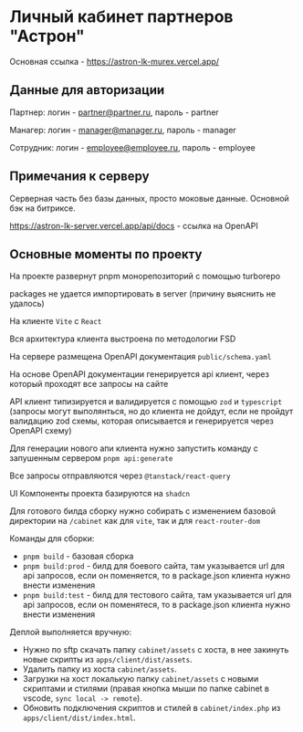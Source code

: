 # Личный кабинет партнеров "Астрон"

Основная ссылка - https://astron-lk-murex.vercel.app/

## Данные для авторизации

Партнер:
логин - partner@partner.ru, пароль - partner

Манагер:
логин - manager@manager.ru, пароль - manager

Сотрудник:
логин - employee@employee.ru, пароль - employee

## Примечания к серверу

Серверная часть без базы данных, просто моковые данные. Основной бэк на битриксе.

https://astron-lk-server.vercel.app/api/docs - ссылка на OpenAPI

## Основные моменты по проекту

На проекте развернут pnpm монорепозиторий с помощью turborepo

packages не удается импортировать в server (причину выяснить не удалось)

На клиенте `Vite` с `React`

Вся архитектура клиента выстроена по методологии FSD

На сервере размещена OpenAPI документация `public/schema.yaml`

На основе OpenAPI документации генерируется api клиент, через который проходят все запросы на сайте

API клиент типизируется и валидируется с помощью `zod` и `typescript` (запросы могут выполянться, но до клиента не дойдут, если не пройдут валидацию zod схемы, которая описывается и генерируется через OpenAPI схему)

Для генерации нового апи клиента нужно запустить команду с запушенным сервером `pnpm api:generate`

Все запросы отправляются через `@tanstack/react-query`

UI Компоненты проекта базируются на `shadcn`

Для готового билда сборку нужно собирать с изменением базовой директории на `/cabinet` как для `vite`, так и для `react-router-dom`

Команды для сборки:

- `pnpm build` - базовая сборка
- `pnpm build:prod` - билд для боевого сайта, там указывается url для api запросов, если он поменяется, то в package.json клиента нужно внести изменения
- `pnpm build:test` - билд для тестового сайта, там указывается url для api запросов, если он поменятеся, то в package.json клиента нужно внести изменения

Деплой выполняется вручную:

- Нужно по sftp скачать папку `cabinet/assets` с хоста, в нее закинуть новые скрипты из `apps/client/dist/assets`.
- Удалить папку из хоста `cabinet/assets`.
- Загрузки на хост локалькую папку `cabinet/assets` с новыми скриптами и стилями (правая кнопка мыши по папке cabinet в vscode, `sync local -> remote`).
- Обновить подключения скриптов и стилей в `cabinet/index.php` из `apps/client/dist/index.html`.
